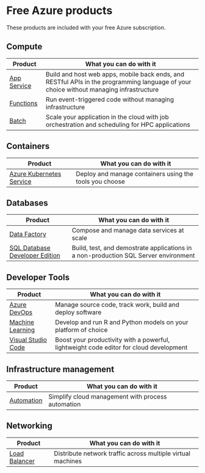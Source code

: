 # Free Azure products
These products are included with your free Azure subscription.

## Compute
| Product                                                              | What you can do with it                                                                                                                |
| -------------------------------------------------------------------- | -------------------------------------------------------------------------------------------------------------------------------------- |
| [App Service](https://docs.microsoft.com/en-us/azure/app-service/)                                                      | Build and host web apps, mobile back ends, and RESTful APIs in the programming language of your choice without managing infrastructure |
| [Functions](https://docs.microsoft.com/en-us/azure/azure-functions/) | Run event-triggered code without managing infrastructure                                                                               |
| [Batch](https://docs.microsoft.com/en-us/azure/batch/) | Scale your application in the cloud with job orchestration and scheduling for HPC applications |

## Containers
| Product                                                                                         | What you can do with it |
| ----------------------------------------------------------------------------------------------  | ----  |
| [Azure Kubernetes Service](https://docs.microsoft.com/en-us/azure/aks/) | Deploy and manage containers using the tools you choose |

## Databases
| Product                                                              | What you can do with it |
| -------------------------------------------------------------------- | ----------------------- |
| [Data Factory](https://docs.microsoft.com/en-us/azure/data-factory/) | Compose and manage data services at scale                        |
| [SQL Database Developer Edition](https://docs.microsoft.com/en-us/azure/sql-database)                                                                      | Build, test, and demostrate applications in a non-production SQL Server environment                         |


## Developer Tools
| Product                                                                                         | What you can do with it |
| ----------------------------------------------------------------------------------------------  | ----  |
| [Azure DevOps](https://docs.microsoft.com/en-us/azure/devops/) | Manage source code, track work, build and deploy software |
| [Machine Learning](https://docs.microsoft.com/en-us/azure/machine-learning/) | Develop and run R and Python models on your platform of choice |
| [Visual Studio Code](https://code.visualstudio.com) | Boost your productivity with a powerful, lightweight code editor for cloud development |

## Infrastructure management
| Product                                                                                         | What you can do with it |
| ----------------------------------------------------------------------------------------------  | ----  |
| [Automation](https://docs.microsoft.com/en-us/azure/automation/) | Simplify cloud management with process automation |

## Networking
| Product                                                                                         | What you can do with it |
| ----------------------------------------------------------------------------------------------  | ----  |
| [Load Balancer](https://docs.microsoft.com/en-us/azure/load-balancer/) | Distribute network traffic across multiple virtual machines |

